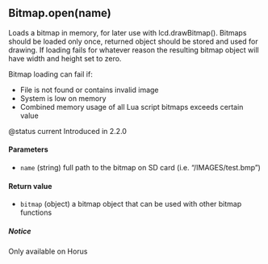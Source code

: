 <!-- This file was generated by the script. Do not edit it, any changes will be lost! -->

## Bitmap.open(name)



Loads a bitmap in memory, for later use with lcd.drawBitmap(). Bitmaps should be loaded only
once, returned object should be stored and used for drawing. If loading fails for whatever
reason the resulting bitmap object will have width and height set to zero.

Bitmap loading can fail if:
 * File is not found or contains invalid image
 * System is low on memory
 * Combined memory usage of all Lua script bitmaps exceeds certain value

@status current Introduced in 2.2.0


#### Parameters

* `name` (string) full path to the bitmap on SD card (i.e. “/IMAGES/test.bmp”)



#### Return value

* `bitmap` (object) a bitmap object that can be used with other bitmap functions



##### Notice
Only available on Horus


